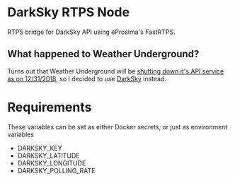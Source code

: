 # DarkSky RTPS Node
RTPS bridge for DarkSky API using eProsima's FastRTPS.

## What happened to Weather Underground?
 Turns out that Weather Underground will be [shutting down it's API service as on 12/31/2018](https://apicommunity.wunderground.com/weatherapi/topics/end-of-service-for-the-weather-underground-api), so I decided to use [DarkSky](https://darksky.net) instead.

# Requirements

These variables can be set as either Docker secrets, or just as environment variables

- DARKSKY_KEY
- DARKSKY_LATITUDE
- DARKSKY_LONGITUDE
- DARKSKY_POLLING_RATE
